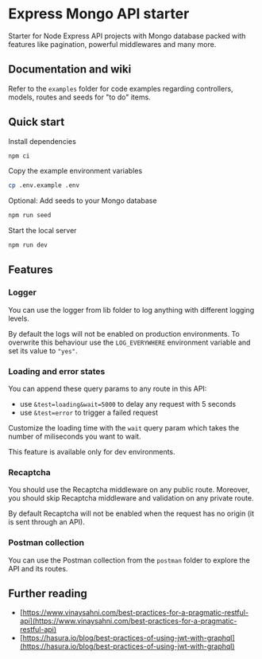 # Express Mongo API starter

Starter for Node Express API projects with Mongo database packed with features like
pagination, powerful middlewares and many more.

## Documentation and wiki

Refer to the `examples` folder for code examples regarding controllers, models, routes and seeds for "to do" items.

## Quick start

Install dependencies

```bash
npm ci
```

Copy the example environment variables

```bash
cp .env.example .env
```

Optional: Add seeds to your Mongo database

```bash
npm run seed
```

Start the local server

```bash
npm run dev
```

## Features

### Logger

You can use the logger from lib folder to log anything with different logging levels.

By default the logs will not be enabled on production environments.
To overwrite this behaviour use the `LOG_EVERYWHERE` environment variable and set its value to `"yes"`.

### Loading and error states

You can append these query params to any route in this API:

- use `&test=loading&wait=5000` to delay any request with 5 seconds
- use `&test=error` to trigger a failed request

Customize the loading time with the `wait` query param which takes the number of miliseconds you want to wait.

This feature is available only for dev environments.

### Recaptcha

You should use the Recaptcha middleware on any public route.
Moreover, you should skip Recaptcha middleware and validation on any private route.

By default Recaptcha will not be enabled when the request has no origin (it is sent through an API).

### Postman collection

You can use the Postman collection from the `postman` folder to explore the API and its routes.

## Further reading

- [https://www.vinaysahni.com/best-practices-for-a-pragmatic-restful-api](https://www.vinaysahni.com/best-practices-for-a-pragmatic-restful-api)
- [https://hasura.io/blog/best-practices-of-using-jwt-with-graphql](https://hasura.io/blog/best-practices-of-using-jwt-with-graphql)
